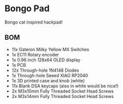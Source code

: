 # Bongo Pad
Bongo cat inspired hackpad!

## BOM
- 11x Gateron Milky Yellow MX Switches
- 1x EC11 Rotary encoder
- 1x 0.96 inch 128x64 OLED display
- 1x PCB
- 12x Through-hole 1N4148 Diodes
- 1x Through-hole Seeed XIAO RP2040 
- 1x 3D printed case and knob (white)
- 11x Blank DSA keycaps (also in white would be nice!)
- 2x M3x10mm Fully Threaded Socket Head Screws
- 2x M3x14mm Fully Threaded Socket Head Screws